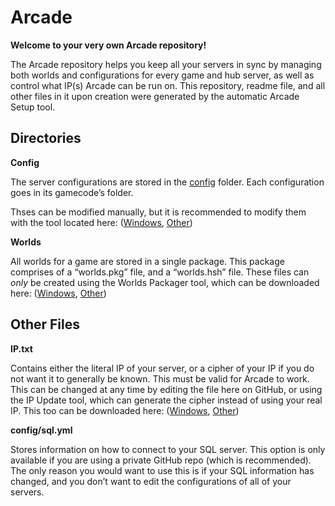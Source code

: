 # Arcade

**Welcome to your very own Arcade repository!**

The Arcade repository helps you keep all your servers in sync by managing both worlds and configurations for every game and hub server, as well as control what IP(s) Arcade can be run on.  This repository, readme file, and all other files in it upon creation were generated by the automatic Arcade Setup tool. 

Directories
---

**Config**

The server configurations are stored in the [config](/tree/gh-pages/config) folder.  Each configuration goes in its gamecode’s folder.

Thses can be modified manually, but it is recommended to modify them with the tool located here: ([Windows]( http://quantum64.github.io/Arcade/ArcadeConfig.exe), [Other]( http://quantum64.github.io/Arcade/util/ArcadeConfig.jar))

**Worlds**

All worlds for a game are stored in a single package.  This package comprises of a “worlds.pkg” file, and a “worlds.hsh” file.  These files can *only* be created using the Worlds Packager tool, which can be downloaded here: ([Windows](http://quantum64.github.io/Arcade/WorldsPackager.exe), [Other]( http://quantum64.github.io/Arcade/WorldsPackager.jar))

Other Files
---

**IP.txt**

Contains either the literal IP of your server, or a cipher of your IP if you do not want it to generally be known.  This must be valid for Arcade to work.  This can be changed at any time by editing the file here on GitHub, or using the IP Update tool, which can generate the cipher instead of using your real IP.  This too can be downloaded here: ([Windows](http://quantum64.github.io/Arcade/IPUpdate.exe), [Other]( http://quantum64.github.io/Arcade/IPUpdate.jar))

**config/sql.yml**

Stores information on how to connect to your SQL server.  This option is only available if you are using a private GitHub repo (which is recommended).  The only reason you would want to use this is if your SQL information has changed, and you don’t want to edit the configurations of all of your servers. 
